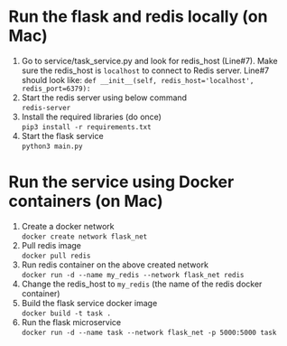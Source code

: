 # Run the flask and redis locally (on Mac)
1. Go to service/task_service.py and look for redis_host (Line#7). Make sure the redis_host is `localhost` to connect to Redis server. Line#7 should look like:
`def __init__(self, redis_host='localhost', redis_port=6379):`
2. Start the redis server using below command <br />
`redis-server`
3. Install the required libraries (do once) <br />
`pip3 install -r requirements.txt`
4. Start the flask service <br />
`python3 main.py`

# Run the service using Docker containers (on Mac)
1. Create a docker network <br />
`docker create network flask_net`
2. Pull redis image <br />
`docker pull redis`
3. Run redis container on the above created network <br />
`docker run -d --name my_redis --network flask_net redis`
4. Change the redis_host to `my_redis` (the name of the redis docker container)
5. Build the flask service docker image <br />
`docker build -t task .`
6. Run the flask microservice <br />
`docker run -d --name task --network flask_net -p 5000:5000 task`
